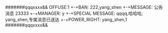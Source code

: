 #######qqqxxxx&&
OFFUSE:1
+-+BAN:
222,yang_shen
+-+MESSAGE:
公告消息
23333
+-+MANAGER:
y
+-+SPECIAL MESSAGE:
qqqq,哈哈哈;
yang_shen,专属消息已送达
+-+POWER_RIGHT:
yang_shen,1
#######qqqxxxx&&
